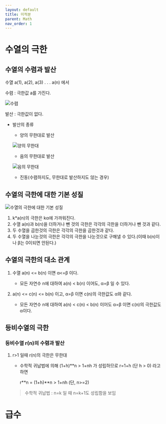 ```yaml
---
layout: default
title: 미적분
parent: Math
nav_order: 1
---
```


# 수열의 극한

## 수열의 수렴과 발산
수열 a(1), a(2), a(3) . . . a(n) 에서

수렴 : 극한값 a를 가진다.

![수렴](/Math/미적분1/img/수렴.png)

발산 : 극한값이 없다.

* 발산의 종류
    * 양의 무한대로 발산

    ![양의 무한대](/Math/미적분1/img/발산-양의무한대.png)

    * 음의 무한대로 발산

    ![음의 무한대](/Math/미적분1/img/발산-음의무한대.png)
    
    * 진동(수렴하지도, 무한대로 발산하지도 않는 경우)

## 수열의 극한에 대한 기본 성질

![수열의 극한에 대한 기본 성질](/Math/미적분1/img/수열의_극한에_대한_기본_성질.png)

1. k*a(n)의 극한은 kα에 가까워진다.
2. 수열 a(n)과 b(n)을 더하거나 뺀 것의 극한은 각각의 극한을 더하거나 뺀 것과 같다.
3. 두 수열을 곱한것의 극한은 각각의 극한을 곱한것과 같다.
4. 두 수열을 나눈것의 극한은 각각의 극한을 나눈것으로 구해낼 수 있다.(이때 b(n)이나 β는 0이되면 안된다.)

## 수열의 극한의 대소 관계

1. 수열 a(n) <= b(n) 이면 α<=β 이다.

    * 모든 자연수 n에 대하여 a(n) < b(n) 이어도, α=β 일 수 있다.

2. a(n) <= c(n) <= b(n) 이고, α=β 이면 c(n)의 극한값도 α와 같다.
    * 모든 자연수 n에 대하여 a(n) < c(n) < b(n) 이어도 α=β 이면 c(n)의 극한값도 α이다.

## 등비수열의 극한

### 등비수열 r(n)의 수렴과 발산

1. r>1 일때 r(n)의 극한은 무한대
    * 수학적 귀납법에 의해 (1+h)**n > 1+nh 가 성립하므로 r=1+h (단 h > 0) 라고 하면
    
        r\*\*n = (1+h)\*\*n > 1+nh (단, n>=2)
    >수학적 귀납법 : n=k 일 때 n=k+1도 성립함을 보임

# 급수